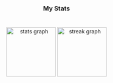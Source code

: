 <h3 align="center">My Stats</h3>

###

<br clear="both">

<div align="center">
  <img src="https://github-readme-stats.vercel.app/api?username=Kumar-Ankit543&hide_title=false&hide_rank=false&show_icons=true&include_all_commits=true&count_private=true&disable_animations=false&theme=onedark&locale=en&hide_border=false&order=1" height="130" alt="stats graph"  />
  <img src="https://streak-stats.demolab.com?user=Kumar-Ankit543&locale=en&mode=weekly&theme=dark&hide_border=false&border_radius=4&order=3" height="130" alt="streak graph"  />
</div>

###


